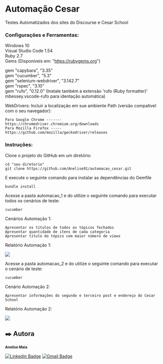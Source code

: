 # Automação Cesar

Testes Automatizados dos sites do Discourse e Cesar School

### Configurações e Ferramentas:

Windows 10
<br>Visual Studio Code 1.54 
<br>Ruby 2.7
<br>Gems (Disponíveis em:  "https://rubygems.org")

  gem "capybara", "3.35"
  <br>gem "cucumber", "5.3"
  <br>gem "selenium-webdriver", "3.142.7"
  <br>gem "rspec", "3.10"
  <br>gem "rufo", "0.12.0"            (Instale também a extensão 'rufo (Ruby formatter)' mbessey.vscode-rufo para identação automática)



WebDrivers: Incluir a localização em sue ambiente Path (versão compatível com o seu navegador):
```
Para Google Chrome -------  https://chromedriver.chromium.org/downloads
Para Mozilla Firefox -----  https://github.com/mozilla/geckodriver/releases
```


### Instruções:

Clone o projeto do GitHub em um diretório:

```
cd "seu diretorio"
git clone https://github.com/Anelise91/automacao_cesar.git
```

E execute o seguinte comando para instalar as dependências do Gemfile

```
bundle install
```

Acesse a pasta automacao_1 e do utilize o seguinte comando para executar todos os cenários de teste: 

```
cucumber
```
Cenários Automação 1:
```
Apresentar os títulos de todos os tópicos fechados
Apresentar quantidade de itens de cada categoria
Apresentar título do tópico com maior número de views
```
Relatório Automação 1: 

  <img src="https://github.com/Anelise91/automacao_cesar/blob/main/automacao_1/relatorio/Relatorio_demo.png"/>
  
  
Acesse a pasta automacao_2 e do utilize o seguinte comando para executar o cenário de teste: 

```
cucumber
```  
  
Cenário Automação 2:
```
Apresentar informações do segundo e terceiro post e endereço do Cesar School
```

Relatório Automação 2:  

  <img src="https://github.com/Anelise91/automacao_cesar/blob/main/automacao_2/relatorio/Relatorio_school.png" />


## ✒️ Autora

 <sub><b>Anelise Maia</b></sub></a>

[![Linkedin Badge](https://img.shields.io/badge/-Anelise-blue?style=flat-square&logo=Linkedin&logoColor=white&link=https://www.linkedin.com/in/anelisemaia/)](https://www.linkedin.com/in/anelisemaia/) 
[![Gmail Badge](https://img.shields.io/badge/-anelisemaia@gmail.com-c14438?style=flat-square&logo=Gmail&logoColor=white&link=mailto:anelisemaia@gmail.com)](mailto:anelisemaia@gmail.com)
